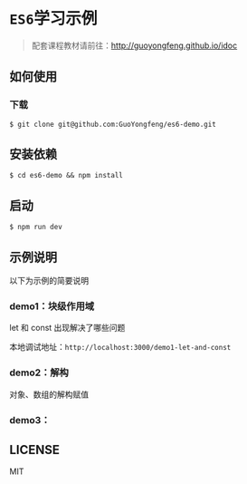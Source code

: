 # `ES6`学习示例

> 配套课程教材请前往：http://guoyongfeng.github.io/idoc

## 如何使用

### 下载
```
$ git clone git@github.com:GuoYongfeng/es6-demo.git
```

## 安装依赖
```
$ cd es6-demo && npm install
```

## 启动
```
$ npm run dev
```

## 示例说明

以下为示例的简要说明

### demo1：块级作用域

let 和 const 出现解决了哪些问题

本地调试地址：`http://localhost:3000/demo1-let-and-const`

### demo2：解构

对象、数组的解构赋值

### demo3：

## LICENSE

MIT
